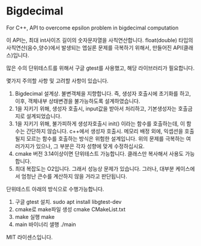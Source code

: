 # Bigdecimal

For C++, API to overcome epsilon problem in bigdecimal computation

이 API는, 최대 int사이즈 길이의 숫자문자열을 사칙연산합니다.
float(double) 타입의 사칙연산(음수,양수)에서 발생되는 엡실론 문제를 극복하기 위해서, 만들어진 API(클래스)입니다.

많은 수의 단위테스트를 위해서 구글 gtest를 사용했고, 해당 라이브러리가 필요합니다.

몇가지 주의할 사항 및 고려할 사항이 있습니다.
1. Bigdecimal 설계상. 불변객체을 지향합니다. 즉, 생성자 호출시에 초기화를 하고, 이후, 객체내부 상태변경을 불가능하도록 설계하였습니다.
2. 1을 지키기 위해, 생성자 호출시, input값을 받아서 처리하고, 기본생성자는 호출금지로 설계되었습니다.
3. 1을 지키기 위해, 불가피하게 생성자호출시 init() 이라는 함수를 호출하는데, 이 함수는 간단하지 않습니다.
   c++에서 생성자 호출시. 메모리 배정 외에, 익셉션을 호출될지 모르는 함수를 호출하는 방식은 위험한 설계입니다.
   위의 문제를 극복하는 여러가지가 있으나, 그 부분은 각자 성향에 맞게 수정하십시요.
4. cmake 버전 3.14이상이면 단위테스트 가능합니다. 클래스만 복사해서 사용도 가능합니다.
5. 최대 복잡도는 O2입니다. 그래서 성능상 문제가 있습니다.
   그러나, 대부분 케이스에서 엄청난 큰수를 계산하지 않을 거라고 판단됩니다.

단위테스트 아래의 방식으로 수행가능합니다.
1. 구글 gtest 설치.
   sudo apt install libgtest-dev
2. cmake로 make파일 생성
   cmake CMakeList.txt
3. make 실행
   make
4. main 바이너리 샐행
   ./main
   
MIT 라이센스입니다.
